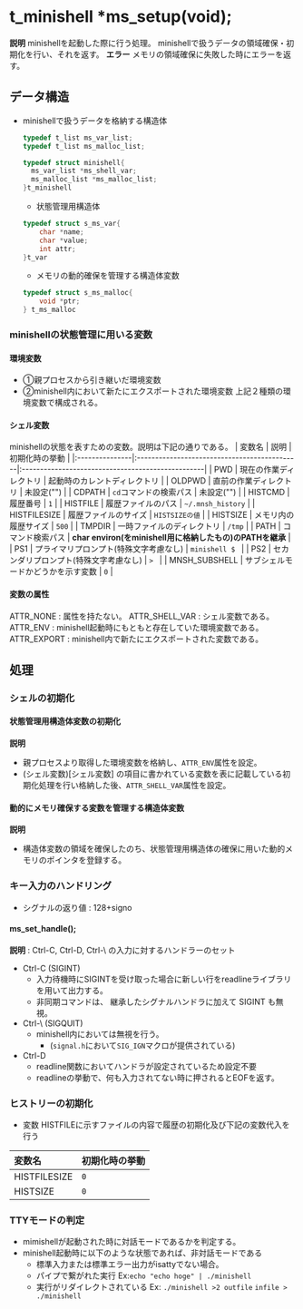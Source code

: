 # t_minishell *ms_setup(void);
**説明**
minishellを起動した際に行う処理。
minishellで扱うデータの領域確保・初期化を行い、それを返す。
**エラー**
メモリの領域確保に失敗した時にエラーを返す。


## データ構造

- minishellで扱うデータを格納する構造体
  ```c
  typedef t_list ms_var_list;
  typedef t_list ms_malloc_list;

  typedef struct minishell{
	ms_var_list *ms_shell_var;
	ms_malloc_list *ms_malloc_list;
  }t_minishell
  ```

	- 状態管理用構造体
	```c
	typedef struct s_ms_var{
		char *name;
		char *value;
		int attr;
	}t_var
	```
	- メモリの動的確保を管理する構造体変数
	```c
	typedef struct s_ms_malloc{
		void *ptr;
	} t_ms_malloc
	```

### minishellの状態管理に用いる変数
#### 環境変数
- ①親プロセスから引き継いだ環境変数
- ②minishell内において新たにエクスポートされた環境変数
上記２種類の環境変数で構成される。

#### シェル変数
minishellの状態を表すための変数。説明は下記の通りである。
| 変数名         | 説明                                         | 初期化時の挙動                                      |
|:---------------|:---------------------------------------------|:--------------------------------------------------|
| PWD            | 現在の作業ディレクトリ                       | 起動時のカレントディレクトリ                       |
| OLDPWD         | 直前の作業ディレクトリ                       | 未設定("")                                        |
| CDPATH         | `cd`コマンドの検索パス                       | 未設定("")                                        |
| HISTCMD        | 履歴番号                                     | `1`                                              |
| HISTFILE       | 履歴ファイルのパス                           | `~/.mnsh_history`                                |
| HISTFILESIZE   | 履歴ファイルのサイズ                         | `HISTSIZEの値`                                   |
| HISTSIZE       | メモリ内の履歴サイズ                         | `500`                                            |
| TMPDIR         | 一時ファイルのディレクトリ                   | `/tmp`                                           |
| PATH           | コマンド検索パス                             | **char environ(をminishell用に格納したもの)のPATHを継承** |
| PS1            | プライマリプロンプト(特殊文字考慮なし)       | `minishell $ `                                   |
| PS2            | セカンダリプロンプト(特殊文字考慮なし)       | `> `                                             |
| MNSH_SUBSHELL  | サブシェルモードかどうかを示す変数           | `0`                                              |

#### 変数の属性
ATTR_NONE : 属性を持たない。
ATTR_SHELL_VAR : シェル変数である。
ATTR_ENV : minishell起動時にもともと存在していた環境変数である。
ATTR_EXPORT : minishell内で新たにエクスポートされた変数である。

## 処理

### シェルの初期化
#### 状態管理用構造体変数の初期化
**説明**
- 親プロセスより取得した環境変数を格納し、`ATTR_ENV`属性を設定。
- (シェル変数)[シェル変数] の項目に書かれている変数を表に記載している初期化処理を行い格納した後、`ATTR_SHELL_VAR`属性を設定。

#### 動的にメモリ確保する変数を管理する構造体変数
**説明**
- 構造体変数の領域を確保したのち、状態管理用構造体の確保に用いた動的メモリのポインタを登録する。

### キー入力のハンドリング
- シグナルの返り値 : 128+signo

#### ms_set_handle();
**説明** : Ctrl-C, Ctrl-D, Ctrl-\\ の入力に対するハンドラーのセット
  - Ctrl-C (SIGINT)
    - 入力待機時にSIGINTを受け取った場合に新しい行をreadlineライブラリを用いて出力する。
    - 非同期コマンドは、 継承したシグナルハンドラに加えて SIGINT も無視。
  - Ctrl-\ (SIGQUIT)
    - minishell内においては無視を行う。
		- (`signal.h`において`SIG_IGN`マクロが提供されている)
  - Ctrl-D
    - readline関数においてハンドラが設定されているため設定不要
	- readlineの挙動で、何も入力されてない時に押されるとEOFを返す。

### ヒストリーの初期化
- 変数 HISTFILEに示すファイルの内容で履歴の初期化及び下記の変数代入を行う

| 変数名	| 初期化時の挙動 |
|:--	|:--	|
| HISTFILESIZE | `0` |
| HISTSIZE | `0` | 

### TTYモードの判定
- mimishellが起動された時に対話モードであるかを判定する。
- minishell起動時に以下のような状態であれば、非対話モードである
	- 標準入力または標準エラー出力がisattyでない場合。
	- パイプで繋がれた実行 Ex:`echo "echo hoge" | ./minishell`
	- 実行がリダイレクトされている Ex: `./minishell >2 outfile` `infile > ./minishell`

